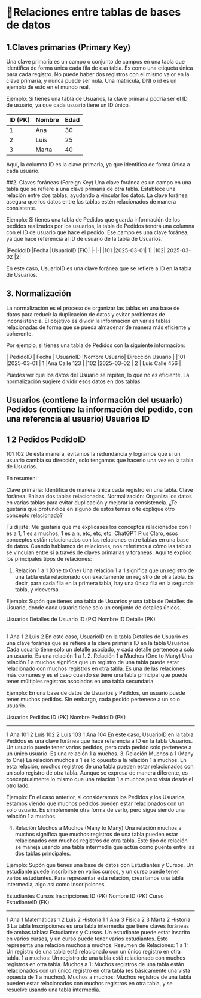 # 💍Relaciones entre tablas de bases de datos

## 1.Claves primarias (Primary Key)
Una clave primaria es un campo o conjunto de campos en una tabla que identifica de forma única cada fila de esa tabla. Es como una etiqueta única para cada registro. No puede haber dos registros con el mismo valor en la clave primaria, y nunca puede ser nula. Una matricula, DNI o id es un ejemplo de esto en el mundo real.

Ejemplo: Si tienes una tabla de Usuarios, la clave primaria podría ser el ID de usuario, ya que cada usuario tiene un ID único.

| ID (PK) | 	Nombre	| Edad |
|---------|-------------|------|
|1	|Ana	|30|
|2	|Luis	|25|
|3	|Marta	|40|

Aquí, la columna ID es la clave primaria, ya que identifica de forma única a cada usuario.

##2. Claves foráneas (Foreign Key)
Una clave foránea es un campo en una tabla que se refiere a una clave primaria de otra tabla. Establece una relación entre dos tablas, ayudando a vincular los datos. La clave foránea asegura que los datos entre las tablas estén relacionados de manera consistente.

Ejemplo: Si tienes una tabla de Pedidos que guarda información de los pedidos realizados por los usuarios, la tabla de Pedidos tendrá una columna con el ID de usuario que hace el pedido. Ese campo es una clave foránea, ya que hace referencia al ID de usuario de la tabla de Usuarios.

|PedidoID	|Fecha	|UsuarioID (FK)|
|-|-|
|101	|2025-03-01|	1|
|102|	2025-03-02	|2|

En este caso, UsuarioID es una clave foránea que se refiere a ID en la tabla de Usuarios.

## 3. Normalización
La normalización es el proceso de organizar las tablas en una base de datos para reducir la duplicación de datos y evitar problemas de inconsistencia. El objetivo es dividir la información en varias tablas relacionadas de forma que se pueda almacenar de manera más eficiente y coherente.

Por ejemplo, si tienes una tabla de Pedidos con la siguiente información:

| PedidoID	| Fecha	| UsuarioID	|Nombre Usuario|	Dirección Usuario |
|101	|2025-03-01 |	1	|Ana	Calle 123 |
|102	|2025-03-02	| 2	| Luis	Calle 456 |

Puedes ver que los datos del Usuario se repiten, lo que no es eficiente. La normalización sugiere dividir esos datos en dos tablas:

Usuarios (contiene la información del usuario)
Pedidos (contiene la información del pedido, con una referencia al usuario)
Usuarios
ID
-----
1
2
Pedidos
PedidoID
----------
101
102
De esta manera, evitamos la redundancia y logramos que si un usuario cambia su dirección, solo tengamos que hacerlo una vez en la tabla de Usuarios.

En resumen:

Clave primaria: Identifica de manera única cada registro en una tabla.
Clave foránea: Enlaza dos tablas relacionadas.
Normalización: Organiza los datos en varias tablas para evitar duplicación y mejorar la consistencia.
¿Te gustaría que profundice en alguno de estos temas o te explique otro concepto relacionado?

Tú dijiste:
Me gustaría que me explicases los conceptos relacionados con 1 es a 1, 1 es a muchos, 1 es a n, etc, etc, etc.
ChatGPT Plus
Claro, esos conceptos están relacionados con las relaciones entre tablas en una base de datos. Cuando hablamos de relaciones, nos referimos a cómo las tablas se vinculan entre sí a través de claves primarias y foráneas. Aquí te explico los principales tipos de relaciones:

1. Relación 1 a 1 (One to One)
Una relación 1 a 1 significa que un registro de una tabla está relacionado con exactamente un registro de otra tabla. Es decir, para cada fila en la primera tabla, hay una única fila en la segunda tabla, y viceversa.

Ejemplo: Supón que tienes una tabla de Usuarios y una tabla de Detalles de Usuario, donde cada usuario tiene solo un conjunto de detalles únicos.

Usuarios		Detalles de Usuario
ID (PK)	Nombre	ID Detalle (PK)
----------	--------	-----------------
1	Ana	1
2	Luis	2
En este caso, UsuarioID en la tabla Detalles de Usuario es una clave foránea que se refiere a la clave primaria ID en la tabla Usuarios.
Cada usuario tiene solo un detalle asociado, y cada detalle pertenece a solo un usuario. Es una relación 1 a 1.
2. Relación 1 a Muchos (One to Many)
Una relación 1 a muchos significa que un registro de una tabla puede estar relacionado con muchos registros en otra tabla. Es una de las relaciones más comunes y es el caso cuando se tiene una tabla principal que puede tener múltiples registros asociados en una tabla secundaria.

Ejemplo: En una base de datos de Usuarios y Pedidos, un usuario puede tener muchos pedidos. Sin embargo, cada pedido pertenece a un solo usuario.

Usuarios		Pedidos
ID (PK)	Nombre	PedidoID (PK)
----------	--------	---------------
1	Ana	101
2	Luis	102
2	Luis	103
1	Ana	104
En este caso, UsuarioID en la tabla Pedidos es una clave foránea que hace referencia a ID en la tabla Usuarios.
Un usuario puede tener varios pedidos, pero cada pedido solo pertenece a un único usuario. Es una relación 1 a muchos.
3. Relación Muchos a 1 (Many to One)
La relación muchos a 1 es lo opuesto a la relación 1 a muchos. En esta relación, muchos registros de una tabla pueden estar relacionados con un solo registro de otra tabla. Aunque se expresa de manera diferente, es conceptualmente lo mismo que una relación 1 a muchos pero vista desde el otro lado.

Ejemplo: En el caso anterior, si consideramos los Pedidos y los Usuarios, estamos viendo que muchos pedidos pueden estar relacionados con un solo usuario. Es simplemente otra forma de verlo, pero sigue siendo una relación 1 a muchos.

4. Relación Muchos a Muchos (Many to Many)
Una relación muchos a muchos significa que muchos registros de una tabla pueden estar relacionados con muchos registros de otra tabla. Este tipo de relación se maneja usando una tabla intermedia que actúa como puente entre las dos tablas principales.

Ejemplo: Supón que tienes una base de datos con Estudiantes y Cursos. Un estudiante puede inscribirse en varios cursos, y un curso puede tener varios estudiantes. Para representar esta relación, crearíamos una tabla intermedia, algo así como Inscripciones.

Estudiantes		Cursos		Inscripciones
ID (PK)	Nombre	ID (PK)	Curso	EstudianteID (FK)
----------	--------	-------------	----------	--------------------
1	Ana	1	Matemáticas	1
2	Luis	2	Historia	1
1	Ana	3	Física	2
3	Marta	2	Historia	3
La tabla Inscripciones es una tabla intermedia que tiene claves foráneas de ambas tablas: Estudiantes y Cursos.
Un estudiante puede estar inscrito en varios cursos, y un curso puede tener varios estudiantes. Esto representa una relación muchos a muchos.
Resumen de Relaciones:
1 a 1: Un registro de una tabla está relacionado con un único registro en otra tabla.
1 a muchos: Un registro de una tabla está relacionado con muchos registros en otra tabla.
Muchos a 1: Muchos registros de una tabla están relacionados con un único registro en otra tabla (es básicamente una vista opuesta de 1 a muchos).
Muchos a muchos: Muchos registros de una tabla pueden estar relacionados con muchos registros en otra tabla, y se resuelve usando una tabla intermedia.

